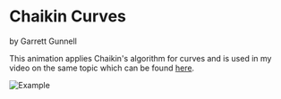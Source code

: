 # Chaikin Curves

by Garrett Gunnell

This animation applies Chaikin's algorithm for curves and is used in my video on the same topic which can be found [here](https://www.youtube.com/watch?v=wVgzmFo9SbY).

![Example](https://github.com/GarrettGunnell/Chaikin-Curves/blob/main/chaikin.gif)